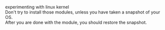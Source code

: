experimenting with linux kernel<br>
Don't try to install those modules, unless you have taken a snapshot of your OS.<br>
After you are done with the module, you should restore the snapshot.
